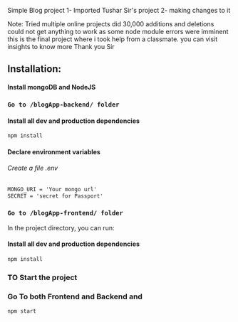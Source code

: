 Simple Blog project
1- Imported Tushar Sir's project
2- making changes to it

Note: Tried multiple online projects did 30,000 additions and deletions could not get anything to work as some node module errors were imminent this is the final project where i took help from a classmate.
you can visit insights to know more Thank you Sir


## Installation:
  #### Install mongoDB and NodeJS
  ### `Go to /blogApp-backend/ folder`
  #### Install all dev and production dependencies
  ```bash
  npm install
  ```
  #### Declare environment variables
  ###### Create a file .env 
  ```txt
  MONGO_URI = 'Your mongo url'
  SECRET = 'secret for Passport'
  ```
  ### `Go to /blogApp-frontend/ folder`
  In the project directory, you can run:
  #### Install all dev and production dependencies
  ```bash
  npm install
  ```
### TO Start the project 
### Go To both Frontend and Backend and 
```bash
npm start
```
